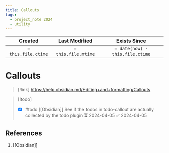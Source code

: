 ```yaml
---
title: Callouts
tags:
  - project_note 2024
  - utility
---
```

|     Created      |  Last Modified   |       Exists Since        |
|:----------------:|:----------------:|:----------------:|
| `= this.file.ctime` | `= this.file.mtime` | `= date(now) - this.file.ctime`|

# Callouts
>[!link]
> https://help.obsidian.md/Editing+and+formatting/Callouts

>[!todo]
> - [x] #todo [[Obsidian]] See if the todos in todo-callout are actually collected by the todo plugin ⏳ 2024-04-05 ✅ 2024-04-05
## References
1. [[Obsidian]]